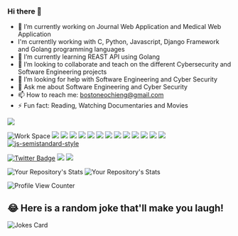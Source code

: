 ### Hi there 👋

- 🔭 I’m currently working on Journal Web Application and Medical Web Application
-  I'm currentlly working with C, Python, Javascript, Django Framework and Golang programming languages
- 🌱 I’m currently learning REAST API using Golang 
- 👯 I’m looking to collaborate and teach on the different Cybersecurity and Software Engineering projects
- 🤔 I’m looking for help with Software Engineering and Cyber Security
- 💬 Ask me about Software Engineering and Cyber Security
- 📫 How to reach me:  bostoneochieng@gmail.com
- ⚡ Fun fact: Reading, Watching Documentaries and Movies


![](https://github.com/vivekweb2013/vivekweb2013/blob/main/developer.gif)


![Work Space](https://img.shields.io/badge/Intel-Core_i5_10th-0071C5?style=for-the-badge&logo=intel&logoColor=white)
![](https://img.shields.io/badge/Python-3776AB?style=for-the-badge&logo=python&logoColor=white)
![](https://img.shields.io/badge/HTML5-E34F26?style=for-the-badge&logo=html5&logoColor=white)
![](https://img.shields.io/badge/JavaScript-F7DF1E?style=for-the-badge&logo=javascript&logoColor=black)
![](https://img.shields.io/badge/C-00599C?style=for-the-badge&logo=c&logoColor=white)
![](https://img.shields.io/badge/CSS3-1572B6?style=for-the-badge&logo=css3&logoColor=white)
![](https://img.shields.io/badge/Ubuntu-E95420?style=for-the-badge&logo=ubuntu&logoColor=white)
![](https://img.shields.io/badge/Android-3DDC84?style=for-the-badge&logo=android&logoColor=white)
![](https://img.shields.io/badge/Windows-0078D6?style=for-the-badge&logo=windows&logoColor=white)
![](https://img.shields.io/badge/Microsoft_Office-D83B01?style=for-the-badge&logo=microsoft-office&logoColor=white)
![](https://img.shields.io/badge/PostgreSQL-316192?style=for-the-badge&logo=postgresql&logoColor=white)
![](https://img.shields.io/badge/MySQL-00000F?style=for-the-badge&logo=mysql&logoColor=white)
![](https://img.shields.io/badge/Django-092E20?style=for-the-badge&logo=django&logoColor=white)
![](https://img.shields.io/badge/Bootstrap-563D7C?style=for-the-badge&logo=bootstrap&logoColor=white)
[![js-semistandard-style](https://raw.githubusercontent.com/standard/semistandard/master/badge.svg)](https://github.com/standard/semistandard)

[![Twitter Badge](https://badgen.net/badge/icon/twitter?icon=twitter&label)](https://twitter.com/bostonerhemney)
![](https://img.shields.io/badge/LinkedIn-0077B5?style=for-the-badge&logo=linkedin&logoColor=white)
![](https://img.shields.io/badge/GitHub-100000?style=for-the-badge&logo=github&logoColor=white)

![Your Repository's Stats](https://github-readme-stats.vercel.app/api?username=BOSTONE069&show_icons=true) ![Your Repository's Stats](https://github-readme-stats.vercel.app/api/top-langs/?username=BOSTONE069&theme=blue-green)

![Profile View Counter](https://komarev.com/ghpvc/?username=BOSTONE069)

## 😂 Here is a random joke that'll make you laugh!
![Jokes Card](https://readme-jokes.vercel.app/api)
